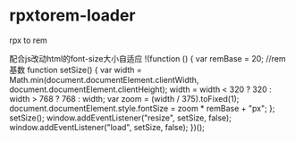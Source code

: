 # rpxtorem-loader
rpx to rem

配合js改动html的font-size大小自适应
!(function () {
    var remBase = 20; //rem基数
    function setSize() {
        var width = Math.min(document.documentElement.clientWidth, document.documentElement.clientHeight);
        width = width < 320 ? 320 : width > 768 ? 768 : width;
        var zoom = (width / 375).toFixed(1);
        document.documentElement.style.fontSize = zoom * remBase + "px";
    };
    setSize();
    window.addEventListener("resize", setSize, false);
    window.addEventListener("load", setSize, false);
})();
